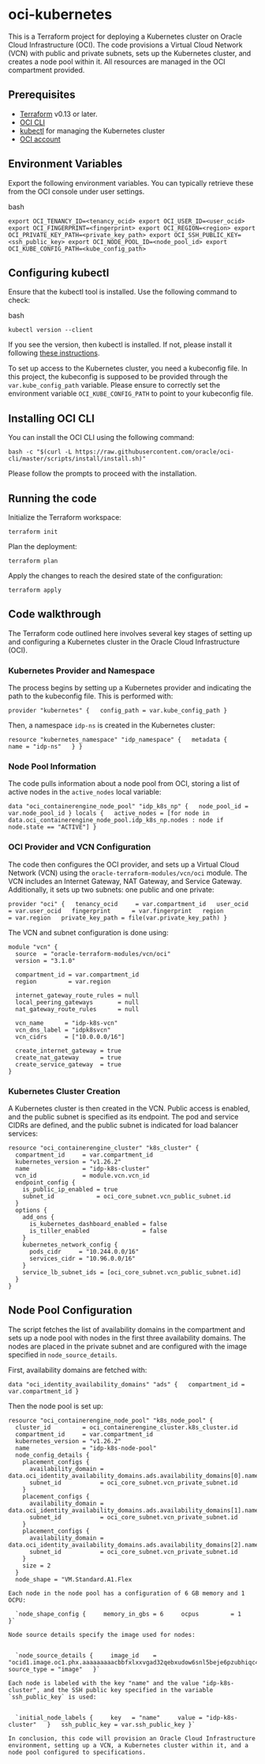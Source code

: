 # oci-kubernetes

This is a Terraform project for deploying a Kubernetes cluster on Oracle Cloud Infrastructure (OCI). The code provisions a Virtual Cloud Network (VCN) with public and private subnets, sets up the Kubernetes cluster, and creates a node pool within it. All resources are managed in the OCI compartment provided.

## Prerequisites

-   [Terraform](https://www.terraform.io/downloads.html) v0.13 or later.
-   [OCI CLI](https://docs.oracle.com/en-us/iaas/Content/API/SDKDocs/cliinstall.htm)
-   [kubectl](https://kubernetes.io/docs/tasks/tools/) for managing the Kubernetes cluster
-   [OCI account](https://cloud.oracle.com/en_US/tryit)

## Environment Variables

Export the following environment variables. You can typically retrieve these from the OCI console under user settings.

bash

`export OCI_TENANCY_ID=<tenancy_ocid> export OCI_USER_ID=<user_ocid> export OCI_FINGERPRINT=<fingerprint> export OCI_REGION=<region> export OCI_PRIVATE_KEY_PATH=<private_key_path> export OCI_SSH_PUBLIC_KEY=<ssh_public_key> export OCI_NODE_POOL_ID=<node_pool_id> export OCI_KUBE_CONFIG_PATH=<kube_config_path>`

## Configuring kubectl

Ensure that the kubectl tool is installed. Use the following command to check:

bash

`kubectl version --client`

If you see the version, then kubectl is installed. If not, please install it following [these instructions](https://kubernetes.io/docs/tasks/tools/install-kubectl/).

To set up access to the Kubernetes cluster, you need a kubeconfig file. In this project, the kubeconfig is supposed to be provided through the `var.kube_config_path` variable. Please ensure to correctly set the environment variable `OCI_KUBE_CONFIG_PATH` to point to your kubeconfig file.

## Installing OCI CLI

You can install the OCI CLI using the following command:

`bash -c "$(curl -L https://raw.githubusercontent.com/oracle/oci-cli/master/scripts/install/install.sh)"`

Please follow the prompts to proceed with the installation.

## Running the code

Initialize the Terraform workspace:

`terraform init`

Plan the deployment:

`terraform plan`

Apply the changes to reach the desired state of the configuration:

`terraform apply`

## Code walkthrough

The Terraform code outlined here involves several key stages of setting up and configuring a Kubernetes cluster in the Oracle Cloud Infrastructure (OCI).

### Kubernetes Provider and Namespace

The process begins by setting up a Kubernetes provider and indicating the path to the kubeconfig file. This is performed with:

`provider "kubernetes" {   config_path = var.kube_config_path }`

Then, a namespace `idp-ns` is created in the Kubernetes cluster:

`resource "kubernetes_namespace" "idp_namespace" {   metadata {     name = "idp-ns"   } }`

### Node Pool Information

The code pulls information about a node pool from OCI, storing a list of active nodes in the `active_nodes` local variable:

`data "oci_containerengine_node_pool" "idp_k8s_np" {   node_pool_id = var.node_pool_id } locals {   active_nodes = [for node in data.oci_containerengine_node_pool.idp_k8s_np.nodes : node if node.state == "ACTIVE"] }`

### OCI Provider and VCN Configuration

The code then configures the OCI provider, and sets up a Virtual Cloud Network (VCN) using the `oracle-terraform-modules/vcn/oci` module. The VCN includes an Internet Gateway, NAT Gateway, and Service Gateway. Additionally, it sets up two subnets: one public and one private:

`provider "oci" {   tenancy_ocid     = var.compartment_id   user_ocid        = var.user_ocid   fingerprint      = var.fingerprint   region           = var.region   private_key_path = file(var.private_key_path) }`

The VCN and subnet configuration is done using:

```
module "vcn" {
  source  = "oracle-terraform-modules/vcn/oci"
  version = "3.1.0"

  compartment_id = var.compartment_id
  region         = var.region

  internet_gateway_route_rules = null
  local_peering_gateways       = null
  nat_gateway_route_rules      = null

  vcn_name      = "idp-k8s-vcn"
  vcn_dns_label = "idpk8svcn"
  vcn_cidrs     = ["10.0.0.0/16"]

  create_internet_gateway = true
  create_nat_gateway      = true
  create_service_gateway  = true
}
```

### Kubernetes Cluster Creation

A Kubernetes cluster is then created in the VCN. Public access is enabled, and the public subnet is specified as its endpoint. The pod and service CIDRs are defined, and the public subnet is indicated for load balancer services:

```
resource "oci_containerengine_cluster" "k8s_cluster" {
  compartment_id     = var.compartment_id
  kubernetes_version = "v1.26.2"
  name               = "idp-k8s-cluster"
  vcn_id             = module.vcn.vcn_id
  endpoint_config {
    is_public_ip_enabled = true
    subnet_id            = oci_core_subnet.vcn_public_subnet.id
  }
  options {
    add_ons {
      is_kubernetes_dashboard_enabled = false
      is_tiller_enabled               = false
    }
    kubernetes_network_config {
      pods_cidr     = "10.244.0.0/16"
      services_cidr = "10.96.0.0/16"
    }
    service_lb_subnet_ids = [oci_core_subnet.vcn_public_subnet.id]
  }
}
```

## Node Pool Configuration

The script fetches the list of availability domains in the compartment and sets up a node pool with nodes in the first three availability domains. The nodes are placed in the private subnet and are configured with the image specified in `node_source_details`.

First, availability domains are fetched with:


`data "oci_identity_availability_domains" "ads" {   compartment_id = var.compartment_id }`

Then the node pool is set up:

```
resource "oci_containerengine_node_pool" "k8s_node_pool" {
  cluster_id         = oci_containerengine_cluster.k8s_cluster.id
  compartment_id     = var.compartment_id
  kubernetes_version = "v1.26.2"
  name               = "idp-k8s-node-pool"
  node_config_details {
    placement_configs {
      availability_domain = data.oci_identity_availability_domains.ads.availability_domains[0].name
      subnet_id           = oci_core_subnet.vcn_private_subnet.id
    }
    placement_configs {
      availability_domain = data.oci_identity_availability_domains.ads.availability_domains[1].name
      subnet_id           = oci_core_subnet.vcn_private_subnet.id
    }
    placement_configs {
      availability_domain = data.oci_identity_availability_domains.ads.availability_domains[2].name
      subnet_id           = oci_core_subnet.vcn_private_subnet.id
    }
    size = 2
  }
  node_shape = "VM.Standard.A1.Flex

Each node in the node pool has a configuration of 6 GB memory and 1 OCPU:

  `node_shape_config {     memory_in_gbs = 6     ocpus         = 1   }`

Node source details specify the image used for nodes:


  `node_source_details {     image_id    = "ocid1.image.oc1.phx.aaaaaaaaacbbfxlxxvgad32qebxudow6snl5beje6pzubhiqc4jtll67xpjq"     source_type = "image"   }`

Each node is labeled with the key "name" and the value "idp-k8s-cluster", and the SSH public key specified in the variable `ssh_public_key` is used:


  `initial_node_labels {     key   = "name"     value = "idp-k8s-cluster"   }   ssh_public_key = var.ssh_public_key }`

In conclusion, this code will provision an Oracle Cloud Infrastructure environment, setting up a VCN, a Kubernetes cluster within it, and a node pool configured to specifications.
